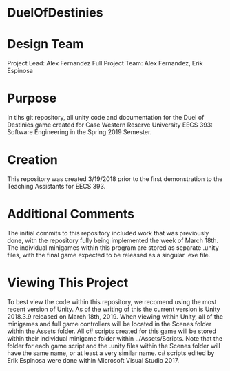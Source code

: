 # DuelOfDestinies

# Design Team
Project Lead: Alex Fernandez
Full Project Team: Alex Fernandez, Erik Espinosa

# Purpose
In tihs git repository, all unity code and documentation for the Duel of Destinies game created for Case Western Reserve University EECS 393: Software Engineering in the Spring 2019 Semester.

# Creation
This repository was created 3/19/2018 prior to the first demonstration to the Teaching Assistants for EECS 393.

# Additional Comments
The initial commits to this repository included work that was previously done, with the repository fully being implemented the week of March 18th. The individual minigames within this program are stored as separate .unity files, with the final game expected to be released as a singular .exe file. 

# Viewing This Project
To best view the code within this repository, we recomend using the most recent version of Unity. As of the writing of this the current version is Unity 2018.3.9 released on March 18th, 2019. When viewing within Unity, all of the minigames and full game controllers will be located in the Scenes folder within the Assets folder. All c# scripts created for this game will be stored within their individual minigame folder within ../Assets/Scripts. Note that the folder for each game script and the .unity files within the Scenes folder will have the same name, or at least a very similar name. c# scripts edited by Erik Espinosa were done within Microsoft Visual Studio 2017.
